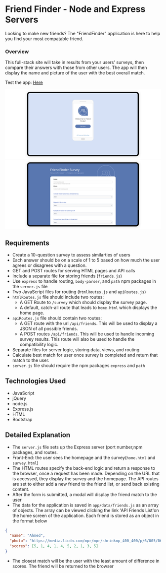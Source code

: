# Friend Finder - Node and Express Servers

Looking to make new friends? The "FriendFinder" application is here to help you find your most compatable friend.

### Overview

This full-stack site will take in results from your users' surveys, then compare their answers with those from other users. The app will then display the name and picture of the user with the best overall match.

Test the app: [Here](https://my-friend-finder-app-1.herokuapp.com/)

![Home Desktop View](./app/public/assets/images/mock-1@2x.png)
![Survey Desktop View](./app/public/assets/images/mock-2@2x.png)

## Requirements

- Create a 10-question survey to assess similarties of users
- Each answer should be on a scale of 1 to 5 based on how much the user agrees or disagrees with a question.
- GET and POST routes for serving HTML pages and API calls
- Include a separate file for storing friends (`friends.js`)
- Use `express` to handle routing, `body-parser`, and `path` npm packages in the `server.js` file
- Two JavaScript files for routing (`htmlRoutes.js` and `apiRoutes.js`)
- `htmlRoutes.js` file should include two routes:
  - A GET Route to `/survey` which should display the survey page.
  - A default, catch-all route that leads to `home.html` which displays the home page.
- `apiRoutes.js` file should contain two routes:
  - A GET route with the url `/api/friends`. This will be used to display a JSON of all possible friends.
  - A POST routes `/api/friends`. This will be used to handle incoming survey results. This route will also be used to handle the compatibility logic.
- Separate files for server logic, storing data, views, and routing
- Calculate best match for user once survey is completed and return that match to the user.
- `server.js` file should require the npm packages `express` and `path`

## Technologies Used

- JavaScript
- jQuery
- node.js
- Express.js
- HTML
- Bootstrap

## Detailed Explanation

- The `server.js` file sets up the Express server (port number,npm packages, and routes.
- Front-End: the user sees the homepage and the survey(`home.html` and `survey.html`)
- The HTML routes specify the back-end logic and return a response to the browser, once a request has been made. Depending on the URL that is accessed, they display the survey and the homepage. The API routes are set to either add a new friend to the friend list, or send back existing content.
- After the form is submitted, a modal will display the friend match to the user
- The data for the application is saved in `app/data/friends.js` as an array of objects. The array can be viewed clicking the link 'API Friends List'on the home screen of the application. Each friend is stored as an object in the format below

```json
{
  "name": "Ahmed",
  "photo": "https://media.licdn.com/mpr/mpr/shrinknp_400_400/p/6/005/064/1bd/3435aa3.jpg",
  "scores": [5, 1, 4, 1, 4, 5, 2, 1, 3, 5]
}
```

- The closest match will be the user with the least amount of difference in scores. The friend will be returned to the browser
